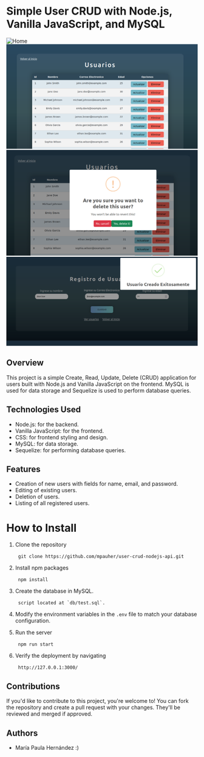 # Simple User CRUD with Node.js, Vanilla JavaScript, and MySQL

![Home](public/img/home.png)
![Users](public/img/users.png)
![Delete user](public/img/delete.png)
![Create user](public/img/create.png)

## Overview 

This project is a simple Create, Read, Update, Delete (CRUD) application for users built with Node.js and Vanilla JavaScript on the frontend. MySQL is used for data storage and Sequelize is used to perform database queries.

## Technologies Used

- Node.js: for the backend.
- Vanilla JavaScript: for the frontend.
- CSS: for frontend styling and design.
- MySQL: for data storage.
- Sequelize: for performing database queries.


## Features

- Creation of new users with fields for name, email, and password.
- Editing of existing users.
- Deletion of users.
- Listing of all registered users.

# How to Install

1. Clone the repository

        git clone https://github.com/mpauher/user-crud-nodejs-api.git


2. Install npm packages

        npm install

3. Create the database in MySQL.

        script located at `db/test.sql`.

4. Modify the environment variables in the `.env` file to match your database configuration.


5. Run the server

        npm run start


4. Verify the deployment by navigating 

        http://127.0.0.1:3000/

## Contributions

If you'd like to contribute to this project, you're welcome to! You can fork the repository and create a pull request with your changes. They'll be reviewed and merged if approved.

## Authors

- María Paula Hernández :)